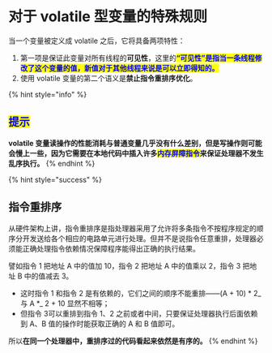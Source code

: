 # 对于 volatile 型变量的特殊规则

当一个变量被定义成 volatile 之后，它将具备两项特性：

1. 第一项是保证此变量对所有线程的**可见性**，这里的<mark style="color:blue;">**“可见性”是指当一条线程修改了这个变量的值，新值对于其他线程来说是可以立即得知的。**</mark>
2. 使用 volatile 变量的第二个语义是**禁止指令重排序优化**。

{% hint style="info" %}
## <mark style="color:blue;">提示</mark>

**volatile 变量读操作的性能消耗与普通变量几乎没有什么差别，但是写操作则可能会慢上一些，因为它需要在本地代码中插入许多**<mark style="color:blue;">**内存屏障指令**</mark>**来保证处理器不发生乱序执行。**
{% endhint %}

{% hint style="success" %}
## **指令重排序**

从硬件架构上讲，指令重排序是指处理器采用了允许将多条指令不按程序规定的顺序分开发送给各个相应的电路单元进行处理。但并不是说指令任意重排，处理器必须能正确处理指令依赖情况保障程序能得出正确的执行结果。

譬如指令 1 把地址 A 中的值加 10，指令 2 把地址 A 中的值乘以 2，指令 3 把地址 B 中的值减去 3。

* 这时指令 1 和指令 2 是有依赖的，它们之间的顺序不能重排——(A + 10) \* 2_与 A \*_ 2 + 10 显然不相等；
* 但指令 3可以重排到指令 1、2 之前或者中间，只要保证处理器执行后面依赖到 A、B 值的操作时能获取正确的 A 和 B 值即可。

所以**在同一个处理器中，重排序过的代码看起来依然是有序的。**
{% endhint %}
